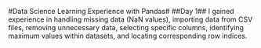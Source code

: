 #Data Science Learning Experience with Pandas#
##Day 1##
I gained experience in handling missing data (NaN values), importing data from CSV files, removing unnecessary data, selecting specific columns, identifying maximum values within datasets, and locating corresponding row indices.







